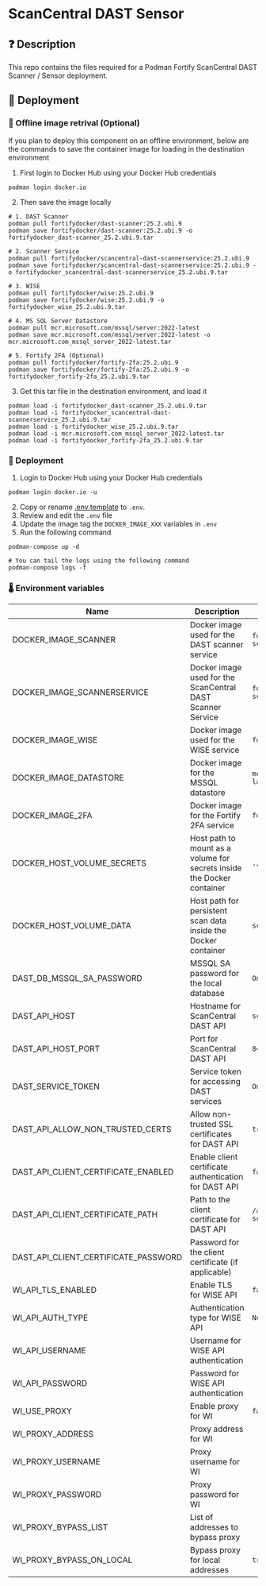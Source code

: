 # ScanCentral DAST Sensor
## ❓ Description

This repo contains the files required for a Podman Fortify ScanCentral DAST Scanner / Sensor deployment.

## 🎉 Deployment

### 🐳 Offline image retrival (Optional)

If you plan to deploy this component on an offline environment, below are the commands to save the container image for loading in the destination environment
1. First login to Docker Hub using your Docker Hub credentials
```
podman login docker.io
```
2. Then save the image locally
```
# 1. DAST Scanner
podman pull fortifydocker/dast-scanner:25.2.ubi.9
podman save fortifydocker/dast-scanner:25.2.ubi.9 -o fortifydocker_dast-scanner_25.2.ubi.9.tar

# 2. Scanner Service
podman pull fortifydocker/scancentral-dast-scannerservice:25.2.ubi.9
podman save fortifydocker/scancentral-dast-scannerservice:25.2.ubi.9 -o fortifydocker_scancentral-dast-scannerservice_25.2.ubi.9.tar

# 3. WISE
podman pull fortifydocker/wise:25.2.ubi.9
podman save fortifydocker/wise:25.2.ubi.9 -o fortifydocker_wise_25.2.ubi.9.tar

# 4. MS SQL Server Datastore
podman pull mcr.microsoft.com/mssql/server:2022-latest
podman save mcr.microsoft.com/mssql/server:2022-latest -o mcr.microsoft.com_mssql_server_2022-latest.tar

# 5. Fortify 2FA (Optional)
podman pull fortifydocker/fortify-2fa:25.2.ubi.9
podman save fortifydocker/fortify-2fa:25.2.ubi.9 -o fortifydocker_fortify-2fa_25.2.ubi.9.tar
```
3. Get this tar file in the destination environment, and load it
```
podman load -i fortifydocker_dast-scanner_25.2.ubi.9.tar
podman load -i fortifydocker_scancentral-dast-scannerservice_25.2.ubi.9.tar
podman load -i fortifydocker_wise_25.2.ubi.9.tar
podman load -i mcr.microsoft.com_mssql_server_2022-latest.tar
podman load -i fortifydocker_fortify-2fa_25.2.ubi.9.tar
```


### 🐳 Deployment

1. Login to Docker Hub using your Docker Hub credentials
```
podman login docker.io -u
```

2. Copy or rename [.env.template](.env.template) to `.env`. 
3. Review and edit the `.env` file
4. Update the image tag the `DOCKER_IMAGE_XXX` variables in `.env`
5. Run the following command
```
podman-compose up -d

# You can tail the logs using the following command
podman-compose logs -f
```

### 🌡️ Environment variables
| Name                                   | Description                                                                                     | Example                                                   |
|----------------------------------------|-------------------------------------------------------------------------------------------------|-----------------------------------------------------------|
| DOCKER_IMAGE_SCANNER                  | Docker image used for the DAST scanner service                                                | `fortifydocker/dast-scanner:25.2.ubi.9`                 |
| DOCKER_IMAGE_SCANNERSERVICE           | Docker image used for the ScanCentral DAST Scanner Service                                    | `fortifydocker/scancentral-dast-scannerservice:25.2.ubi.9` |
| DOCKER_IMAGE_WISE                     | Docker image used for the WISE service                                                        | `fortifydocker/wise:25.2.ubi.9`                         |
| DOCKER_IMAGE_DATASTORE                | Docker image for the MSSQL datastore                                                          | `mcr.microsoft.com/mssql/server:2022-latest`            |
| DOCKER_IMAGE_2FA                      | Docker image for the Fortify 2FA service                                                      | `fortifydocker/fortify-2fa:25.2.ubi.9`                  |
| DOCKER_HOST_VOLUME_SECRETS            | Host path to mount as a volume for secrets inside the Docker container                        | `./volumes/secrets`                                      |
| DOCKER_HOST_VOLUME_DATA               | Host path for persistent scan data inside the Docker container                                | `scandata`                                               |
| DAST_DB_MSSQL_SA_PASSWORD             | MSSQL SA password for the local database                                                      | `One4All@1234`                                           |
| DAST_API_HOST                         | Hostname for ScanCentral DAST API                                                             | `scancentral-dast-api`                                   |
| DAST_API_HOST_PORT                    | Port for ScanCentral DAST API                                                                 | `8443`                                                   |
| DAST_SERVICE_TOKEN                    | Service token for accessing DAST services                                                     | `One4All@1234`                                           |
| DAST_API_ALLOW_NON_TRUSTED_CERTS      | Allow non-trusted SSL certificates for DAST API                                               | `true`                                                   |
| DAST_API_CLIENT_CERTIFICATE_ENABLED   | Enable client certificate authentication for DAST API                                         | `false`                                                  |
| DAST_API_CLIENT_CERTIFICATE_PATH      | Path to the client certificate for DAST API                                                   | `/app/secrets/certificates/dast-scanner-api-client-certificate` |
| DAST_API_CLIENT_CERTIFICATE_PASSWORD  | Password for the client certificate (if applicable)                                           |                                                 |
| WI_API_TLS_ENABLED                    | Enable TLS for WISE API                                                                       | `false`                                                  |
| WI_API_AUTH_TYPE                      | Authentication type for WISE API                                                              | `None`                                                   |
| WI_API_USERNAME                       | Username for WISE API authentication                                                          |                                                 |
| WI_API_PASSWORD                       | Password for WISE API authentication                                                          |                                                 |
| WI_USE_PROXY                          | Enable proxy for WI                                                                           | `false`                                                  |
| WI_PROXY_ADDRESS                      | Proxy address for WI                                                                          |                                                 |
| WI_PROXY_USERNAME                     | Proxy username for WI                                                                         |                                                 |
| WI_PROXY_PASSWORD                     | Proxy password for WI                                                                         |                                                 |
| WI_PROXY_BYPASS_LIST                  | List of addresses to bypass proxy                                                             |                                                 |
| WI_PROXY_BYPASS_ON_LOCAL              | Bypass proxy for local addresses                                                              | `true`                                                   |
